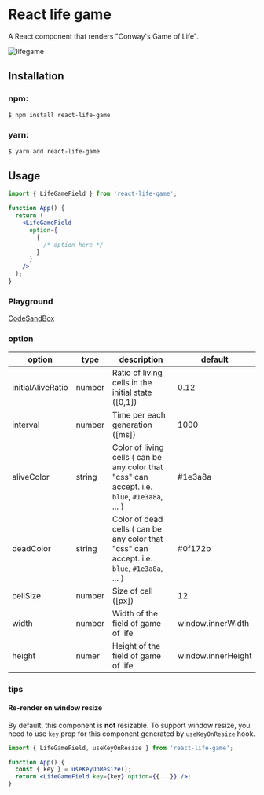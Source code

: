 # React life game

A React component that renders "Conway's Game of Life".

![lifegame](https://user-images.githubusercontent.com/38521709/151694896-8fd8d457-5c9d-411d-bd38-80d0a372c078.gif)

## Installation

### npm:

```bash
$ npm install react-life-game
```

### yarn:

```bash
$ yarn add react-life-game
```

## Usage

```jsx
import { LifeGameField } from 'react-life-game';

function App() {
  return (
    <LifeGameField
      option={
        {
          /* option here */
        }
      }
    />
  );
}
```

### Playground

[CodeSandBox](https://codesandbox.io/s/react-life-game-57q0d?file=/src/App.tsx)

### option

| option            | type   | description                                                                                   | default            |
| ----------------- | ------ | --------------------------------------------------------------------------------------------- | ------------------ |
| initialAliveRatio | number | Ratio of living cells in the initial state ([0,1])                                            | 0.12               |
| interval          | number | Time per each generation ([ms])                                                               | 1000               |
| aliveColor        | string | Color of living cells ( can be any color that "css" can accept. i.e. `blue`, `#1e3a8a`, ... ) | #1e3a8a            |
| deadColor         | string | Color of dead cells ( can be any color that "css" can accept. i.e. `blue`, `#1e3a8a`, ... )   | #0f172b            |
| cellSize          | number | Size of cell ([px])                                                                           | 12                 |
| width             | number | Width of the field of game of life                                                            | window.innerWidth  |
| height            | numer  | Height of the field of game of life                                                           | window.innerHeight |

### tips

#### Re-render on window resize

By default, this component is **not** resizable.
To support window resize, you need to use `key` prop for this component generated by `useKeyOnResize` hook.

```jsx
import { LifeGameField, useKeyOnResize } from 'react-life-game';

function App() {
  const { key } = useKeyOnResize();
  return <LifeGameField key={key} option={{...}} />;
}
```
